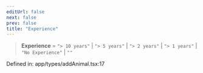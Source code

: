 ```yaml
---
editUrl: false
next: false
prev: false
title: "Experience"
---
```


> **Experience** = `"> 10 years"` \| `"> 5 years"` \| `"> 2 years"` \| `"> 1 years"` \| `"No Experience"` \| `""`

Defined in: app/types/addAnimal.tsx:17
